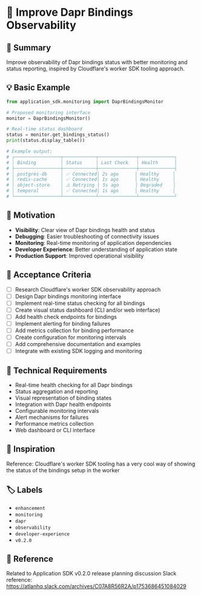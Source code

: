 # 👀 Improve Dapr Bindings Observability

## 📝 Summary
Improve observability of Dapr bindings status with better monitoring and status reporting, inspired by Cloudflare's worker SDK tooling approach.

## 💡 Basic Example
```python
from application_sdk.monitoring import DaprBindingsMonitor

# Proposed monitoring interface
monitor = DaprBindingsMonitor()

# Real-time status dashboard
status = monitor.get_bindings_status()
print(status.display_table())

# Example output:
# ┌─────────────────┬────────────┬──────────────┬─────────────┐
# │ Binding         │ Status     │ Last Check   │ Health      │
# ├─────────────────┼────────────┼──────────────┼─────────────┤
# │ postgres-db     │ ✅ Connected│ 2s ago      │ Healthy     │
# │ redis-cache     │ ✅ Connected│ 1s ago      │ Healthy     │
# │ object-store    │ ⚠️ Retrying │ 5s ago      │ Degraded    │
# │ temporal        │ ✅ Connected│ 1s ago      │ Healthy     │
# └─────────────────┴────────────┴──────────────┴─────────────┘
```

## 🎯 Motivation
- **Visibility**: Clear view of Dapr bindings health and status
- **Debugging**: Easier troubleshooting of connectivity issues
- **Monitoring**: Real-time monitoring of application dependencies
- **Developer Experience**: Better understanding of application state
- **Production Support**: Improved operational visibility

## 💼 Acceptance Criteria
- [ ] Research Cloudflare's worker SDK observability approach
- [ ] Design Dapr bindings monitoring interface
- [ ] Implement real-time status checking for all bindings
- [ ] Create visual status dashboard (CLI and/or web interface)
- [ ] Add health check endpoints for bindings
- [ ] Implement alerting for binding failures
- [ ] Add metrics collection for binding performance
- [ ] Create configuration for monitoring intervals
- [ ] Add comprehensive documentation and examples
- [ ] Integrate with existing SDK logging and monitoring

## 🔧 Technical Requirements
- Real-time health checking for all Dapr bindings
- Status aggregation and reporting
- Visual representation of binding states
- Integration with Dapr health endpoints
- Configurable monitoring intervals
- Alert mechanisms for failures
- Performance metrics collection
- Web dashboard or CLI interface

## 🌟 Inspiration
Reference: Cloudflare's worker SDK tooling has a very cool way of showing the status of the bindings setup in the worker

## 🏷️ Labels
- `enhancement`
- `monitoring`
- `dapr`
- `observability`
- `developer-experience`
- `v0.2.0`

## 🔗 Reference
Related to Application SDK v0.2.0 release planning discussion
Slack reference: https://atlanhq.slack.com/archives/C07A8R56R2A/p1753686451084029